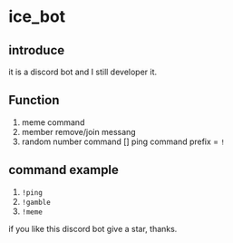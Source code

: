 # ice_bot
## introduce
it is a discord bot and I still developer it.
## Function
1. meme command
2. member remove/join messang
3. random number command
[] ping command
prefix = `!`
## command example
1. `!ping`
2. `!gamble`
3. `!meme`

if you like this discord bot give a star, thanks.

